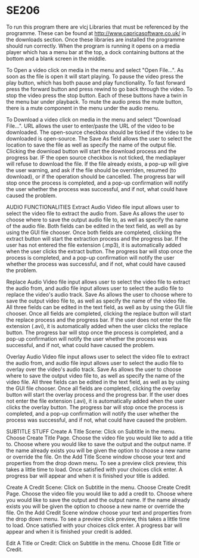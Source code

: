 SE206
=====

To run this program there are vlcj Libraries that must be referenced by the programme. These can be found at http://www.capricasoftware.co.uk/ in the downloads section. Once these libraries are installed the programme should run correctly.
When the program is running it opens on a media player which has a menu bar at the top, a dock containing buttons at the bottom and a blank screen in the middle.

To Open a video click on media in the menu and select "Open File...". As soon as the file is open it will start playing. To pause the video press the play button, which has both pause and play functionality. To fast forward press the forward button and press rewind to go back through the video. To stop the video press the stop button. Each of these buttons have a twin in the menu bar under playback. To mute the audio press the mute button, there is a mute component in the menu under the audio menu.

To Download a video click on media in the menu and select "Download File...". URL allows the user to enter/paste the URL of the video to be downloaded. The open-source checkbox should be ticked if the video to be downloaded is open-source. The Save As field allows the user to select the location to save the file as well as specify the name of the output file. Clicking the download button will start the download process and the progress bar. IF the open source checkbox is not ticked, the mediaplayer will refuse to download the file. If the file already exists, a pop-up will give the user warning, and ask if the file should be overriden, resumed (to download), or if the operation should be cancelled. The progress bar will stop once the process is completed, and a pop-up confirmation will notify the user whether the process was successful, and if not, what could have caused the problem. 



AUDIO FUNCTIONALITIES
Extract Audio
Video file input allows user to select the video file to extract the audio from. Save As allows the user to choose where to save the output audio file to, as well as specify the name of the audio file. Both fields can be edited in the text field, as well as by using the GUI file chooser. Once both fields are completed, clicking the extract button will start the extraction process and the progress bar. If the user has not entered the file extension (.mp3), it is automatically added when the user clicks the extract button. The progress bar will stop once the process is completed, and a pop-up confirmation will notify the user whether the process was successful, and if not, what could have caused the problem.

Replace Audio
Video file input allows user to select the video file to extract the audio from, and audio file input allows user to select the audio file to replace the video's audio track. Save As allows the user to choose where to save the output video file to, as well as specify the name of the video file. All three fields can be edited in the text field, as well as by using the GUI file chooser. Once all fields are completed, clicking the replace button will start the replace process and the progress bar. If the user does not enter the file extension (.avi), it is automatically added when the user clicks the replace button. The progress bar will stop once the process is completed, and a pop-up confirmation will notify the user whether the process was successful, and if not, what could have caused the problem.

Overlay Audio
Video file input allows user to select the video file to extract the audio from, and audio file input allows user to select the audio file to overlay over the video's audio track. Save As allows the user to choose where to save the output video file to, as well as specify the name of the video file. All three fields can be edited in the text field, as well as by using the GUI file chooser. Once all fields are completed, clicking the overlay button will start the overlay process and the progress bar. If the user does not enter the file extension (.avi), it is automatically added when the user clicks the overlay button. The progress bar will stop once the process is completed, and a pop-up confirmation will notify the user whether the process was successful, and if not, what could have caused the problem.



SUBTITLE STUFF
Create A Title Scene: 
Click on Subtitle in the menu. Choose Create Title Page. Choose the video file you would like to add a title to. Choose where you would like to save the output and the output name. If the name already exists you will be given the option to choose a new name or override the file. On the Add Title Scene window choose your text and properties from the drop down menu. To see a preview click preview, this takes a little time to load. Once satisfied with your choices click enter. A progress bar will appear and when it is finished your title is added.

Create A Credit Scene: 
Click on Subtitle in the menu. Choose Create Credit Page. Choose the video file you would like to add a credit to. Choose where you would like to save the output and the output name. If the name already exists you will be given the option to choose a new name or override the file. On the Add Credit Scene window choose your text and properties from the drop down menu. To see a preview click preview, this takes a little time to load. Once satisfied with your choices click enter. A progress bar will appear and when it is finished your credit is added.

Edit A Title or Credit:
Click on Subtitle in the menu. Choose Edit Title or Credit. 



